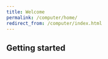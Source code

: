 ```yaml
---
title: Welcome
permalink: /computer/home/
redirect_from: /computer/index.html
---
```


## Getting started
